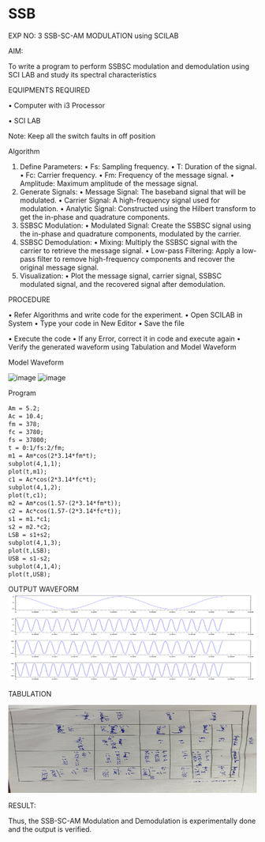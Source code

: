 # SSB

EXP NO: 3	SSB-SC-AM MODULATION using SCILAB

AIM:

To write a program to perform SSBSC modulation and demodulation using SCI LAB and study its spectral characteristics

EQUIPMENTS REQUIRED

•	Computer with i3 Processor

•	SCI LAB

Note: Keep all the switch faults in off position


Algorithm
1.	Define Parameters:
•	Fs: Sampling frequency.
•	T: Duration of the signal.
•	Fc: Carrier frequency.
•	Fm: Frequency of the message signal.
•	Amplitude: Maximum amplitude of the message signal.
2.	Generate Signals:
•	Message Signal: The baseband signal that will be modulated.
•	Carrier Signal: A high-frequency signal used for modulation.
•	Analytic Signal: Constructed using the Hilbert transform to get the in-phase and quadrature components.
3.	SSBSC Modulation:
•	Modulated Signal: Create the SSBSC signal using the in-phase and quadrature components, modulated by the carrier.
4.	SSBSC Demodulation:
•	Mixing: Multiply the SSBSC signal with the carrier to retrieve the message signal.
•	Low-pass Filtering: Apply a low-pass filter to remove high-frequency components and recover the original message signal.
5.	Visualization:
•	Plot the message signal, carrier signal, SSBSC modulated signal, and the recovered signal after demodulation.


PROCEDURE

•	Refer Algorithms and write code for the experiment.
•	Open SCILAB in System
•	Type your code in New Editor
•	Save the file
 
•	Execute the code
•	If any Error, correct it in code and execute again
•	Verify the generated waveform using Tabulation and Model Waveform

Model Waveform

<img width="704" height="178" alt="image" src="https://github.com/user-attachments/assets/32ee29b3-0d95-4192-9762-972d50c05c90" />
<img width="706" height="167" alt="image" src="https://github.com/user-attachments/assets/bff0d8fd-d679-444e-af37-0b34585853c1" />

Program
```
Am = 5.2;
Ac = 10.4;
fm = 378;
fc = 3780;
fs = 37800;
t = 0:1/fs:2/fm;
m1 = Am*cos(2*3.14*fm*t);
subplot(4,1,1);
plot(t,m1);
c1 = Ac*cos(2*3.14*fc*t);
subplot(4,1,2);
plot(t,c1);
m2 = Am*cos(1.57-(2*3.14*fm*t));
c2 = Ac*cos(1.57-(2*3.14*fc*t));
s1 = m1.*c1;
s2 = m2.*c2;
LSB = s1+s2;
subplot(4,1,3);
plot(t,LSB);
USB = s1-s2;
subplot(4,1,4);
plot(t,USB);
```

OUTPUT WAVEFORM
<img width="704" height="178" alt="image" src="https://github.com/gaurav12360/SSB/blob/main/graph.ssbsc.png" />

TABULATION

<img width="704" height="178" alt="image" src="https://github.com/gaurav12360/SSB/blob/main/WhatsApp%20Image%202025-08-27%20at%2020.53.23_dd314b38.jpg" />







RESULT:

Thus, the SSB-SC-AM Modulation and Demodulation is experimentally done and the output is verified.





